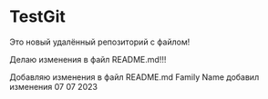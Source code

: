 # TestGit
Это новый удалённый репозиторий с файлом!

Делаю изменения в файл README.md!!!

Добавляю изменения в файл README.md
Family Name 
добавил изменения 
07 07 2023


